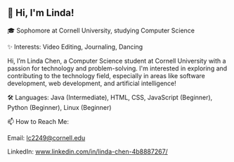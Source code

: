 ## 👋 Hi, I'm Linda!

🎓 Sophomore at Cornell University, studying Computer Science

✨ Interests: Video Editing, Journaling, Dancing

Hi, I’m Linda Chen, a Computer Science student at Cornell University with a passion for technology and problem-solving. I'm interested in exploring and contributing to the technology field, especially in areas like software development, web development, and artificial intelligence!

🛠 Languages: Java (Intermediate), HTML, CSS, JavaScript (Beginner), Python (Beginner), Linux (Beginner) 

📫 How to Reach Me:

Email: lc2249@cornell.edu

LinkedIn: www.linkedin.com/in/linda-chen-4b8887267/

<!--
**LindaC23/lindac23** is a ✨ _special_ ✨ repository because its `README.md` (this file) appears on your GitHub profile.

Here are some ideas to get you started:

- 🔭 I’m currently working on ...
- 🌱 I’m currently learning ...
- 👯 I’m looking to collaborate on ...
- 🤔 I’m looking for help with ...
- 💬 Ask me about ...
- 📫 How to reach me: ...
- 😄 Pronouns: ...
- ⚡ Fun fact: ...
-->
